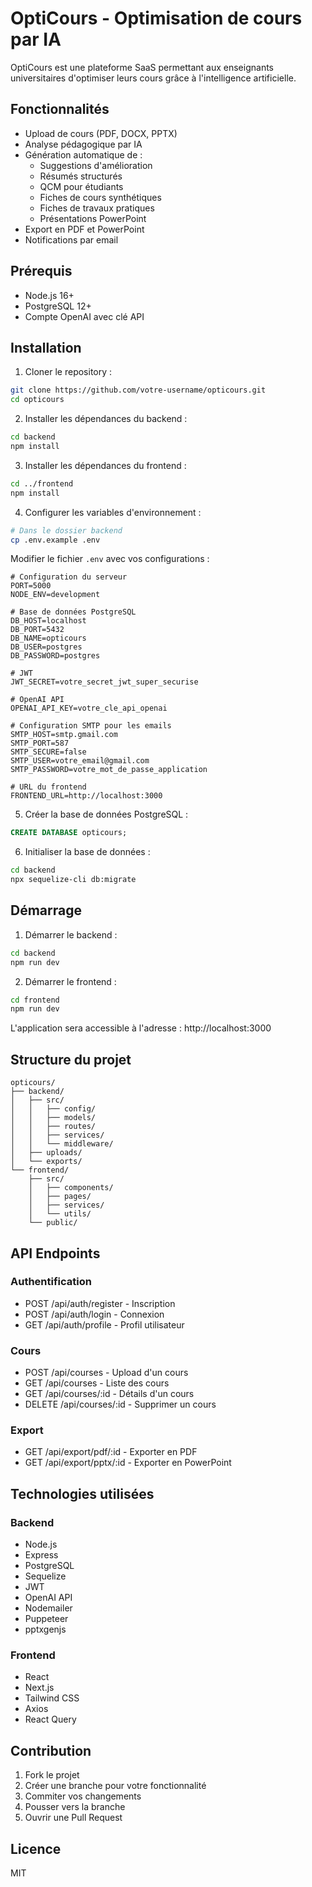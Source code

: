 # OptiCours - Optimisation de cours par IA

OptiCours est une plateforme SaaS permettant aux enseignants universitaires d'optimiser leurs cours grâce à l'intelligence artificielle.

## Fonctionnalités

- Upload de cours (PDF, DOCX, PPTX)
- Analyse pédagogique par IA
- Génération automatique de :
  - Suggestions d'amélioration
  - Résumés structurés
  - QCM pour étudiants
  - Fiches de cours synthétiques
  - Fiches de travaux pratiques
  - Présentations PowerPoint
- Export en PDF et PowerPoint
- Notifications par email

## Prérequis

- Node.js 16+
- PostgreSQL 12+
- Compte OpenAI avec clé API

## Installation

1. Cloner le repository :
```bash
git clone https://github.com/votre-username/opticours.git
cd opticours
```

2. Installer les dépendances du backend :
```bash
cd backend
npm install
```

3. Installer les dépendances du frontend :
```bash
cd ../frontend
npm install
```

4. Configurer les variables d'environnement :
```bash
# Dans le dossier backend
cp .env.example .env
```

Modifier le fichier `.env` avec vos configurations :
```env
# Configuration du serveur
PORT=5000
NODE_ENV=development

# Base de données PostgreSQL
DB_HOST=localhost
DB_PORT=5432
DB_NAME=opticours
DB_USER=postgres
DB_PASSWORD=postgres

# JWT
JWT_SECRET=votre_secret_jwt_super_securise

# OpenAI API
OPENAI_API_KEY=votre_cle_api_openai

# Configuration SMTP pour les emails
SMTP_HOST=smtp.gmail.com
SMTP_PORT=587
SMTP_SECURE=false
SMTP_USER=votre_email@gmail.com
SMTP_PASSWORD=votre_mot_de_passe_application

# URL du frontend
FRONTEND_URL=http://localhost:3000
```

5. Créer la base de données PostgreSQL :
```sql
CREATE DATABASE opticours;
```

6. Initialiser la base de données :
```bash
cd backend
npx sequelize-cli db:migrate
```

## Démarrage

1. Démarrer le backend :
```bash
cd backend
npm run dev
```

2. Démarrer le frontend :
```bash
cd frontend
npm run dev
```

L'application sera accessible à l'adresse : http://localhost:3000

## Structure du projet

```
opticours/
├── backend/
│   ├── src/
│   │   ├── config/
│   │   ├── models/
│   │   ├── routes/
│   │   ├── services/
│   │   └── middleware/
│   ├── uploads/
│   └── exports/
└── frontend/
    ├── src/
    │   ├── components/
    │   ├── pages/
    │   ├── services/
    │   └── utils/
    └── public/
```

## API Endpoints

### Authentification
- POST /api/auth/register - Inscription
- POST /api/auth/login - Connexion
- GET /api/auth/profile - Profil utilisateur

### Cours
- POST /api/courses - Upload d'un cours
- GET /api/courses - Liste des cours
- GET /api/courses/:id - Détails d'un cours
- DELETE /api/courses/:id - Supprimer un cours

### Export
- GET /api/export/pdf/:id - Exporter en PDF
- GET /api/export/pptx/:id - Exporter en PowerPoint

## Technologies utilisées

### Backend
- Node.js
- Express
- PostgreSQL
- Sequelize
- JWT
- OpenAI API
- Nodemailer
- Puppeteer
- pptxgenjs

### Frontend
- React
- Next.js
- Tailwind CSS
- Axios
- React Query

## Contribution

1. Fork le projet
2. Créer une branche pour votre fonctionnalité
3. Commiter vos changements
4. Pousser vers la branche
5. Ouvrir une Pull Request

## Licence

MIT 
